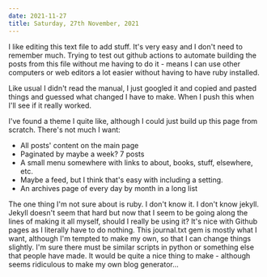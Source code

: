 ```yaml
---
date: 2021-11-27
title: Saturday, 27th November, 2021
---
```



I like editing this text file to add stuff. It's very easy and I don't need to remember much.  Trying to test out github actions to automate building the posts from this file without me having to do it - means I can use other computers or web editors a lot easier without having to have ruby installed.

Like usual I didn't read the manual, I just googled it and copied and pasted things and guessed what changed I have to make. When I push this when I'll see if it really worked.

I've found a theme I quite like, although I could just build up this page from scratch. There's not much I want:

* All posts' content on the main page
* Paginated by maybe a week? 7 posts
* A small menu somewhere with links to about, books, stuff, elsewhere, etc.
* Maybe a feed, but I think that's easy with including a setting.
* An archives page of every day by month in a long list

The one thing I'm not sure about is ruby. I don't know it. I don't know jekyll. Jekyll doesn't seem that hard but now that I seem to be going along the lines of making it all myself, should I really be using it? It's nice with Github pages as I literally have to do nothing. This journal.txt gem is mostly what I want, although I'm tempted to make my own, so that I can change things slightly. I'm sure there must be similar scripts in python or something else that people have made. It would be quite a nice thing to make - although seems ridiculous to make my own blog generator...

